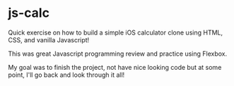 # js-calc

Quick exercise on how to build a simple iOS calculator clone using HTML, CSS, and vanilla Javascript!

This was great Javascript programming review and practice using Flexbox.

My goal was to finish the project, not have nice looking code but at some point, I'll go back and look through it all!
